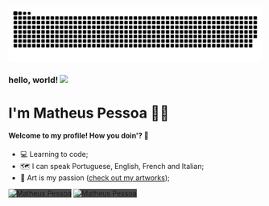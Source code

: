 ![github contribution grid snake animation](https://raw.githubusercontent.com/Platane/Platane/output/github-contribution-grid-snake.svg)

### hello, world! <img src="https://raw.githubusercontent.com/MartinHeinz/MartinHeinz/master/wave.gif" width="30px">
# I'm Matheus Pessoa 👨‍💻

#### Welcome to my profile! How you doin'? 🤝
- 💻 Learning to code;
- 🗺️ I can speak Portuguese, English, French and Italian;
- 🎨 Art is my passion ([check out my artworks](https://instagram.com/mattabacate));

<p align="left">
  <img height="152em"
       src="https://github-readme-stats.vercel.app/api?username=matt-pessoa&show_icons=true"
       alt="Matheus Pessoa" 
       style="background: rgb(0, 0, 0) transparent; background: rgba(0, 0, 0, 0.7);">
  <img height="152em"
       src="https://github-readme-stats.vercel.app/api/top-langs/?username=matt-pessoa&langs_count=5" 
       alt="Matheus Pessoa"
       style="background: rgb(0, 0, 0) transparent; background: rgba(0, 0, 0, 0.7);" />
</p>
